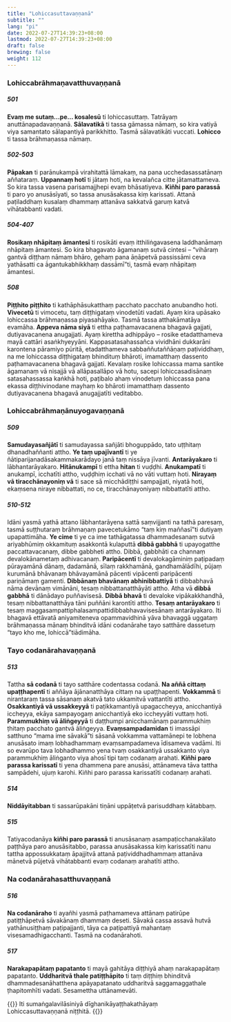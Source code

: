```yaml
---
title: "Lohiccasuttavaṇṇanā"
subtitle: ""
lang: "pi"
date: 2022-07-27T14:39:23+08:00
lastmod: 2022-07-27T14:39:23+08:00
draft: false
brewing: false
weight: 112
---
```


### Lohiccabrāhmaṇavatthuvaṇṇanā

##### 501

**Evaṃ me sutaṃ…pe… kosalesū** ti lohiccasuttaṃ. Tatrāyaṃ anuttānapadavaṇṇanā. **Sālavatikā** ti tassa gāmassa nāmaṃ, so kira vatiyā viya samantato sālapantiyā parikkhitto. Tasmā sālavatikāti vuccati. **Lohicco** ti tassa brāhmaṇassa nāmaṃ.

##### 502-503

**Pāpakan** ti parānukampā virahitattā lāmakaṃ, na pana ucchedasassatānaṃ aññataraṃ. **Uppannaṃ hotī** ti jātaṃ hoti, na kevalañca citte jātamattameva. So kira tassa vasena parisamajjhepi evaṃ bhāsatiyeva. **Kiñhi paro parassā** ti paro yo anusāsīyati, so tassa anusāsakassa kiṃ karissati. Attanā paṭiladdhaṃ kusalaṃ dhammaṃ attanāva sakkatvā garuṃ katvā vihātabbanti vadati.

##### 504-407

**Rosikaṃ nhāpitaṃ āmantesī** ti rosikāti evaṃ itthiliṅgavasena laddhanāmaṃ nhāpitaṃ āmantesi. So kira bhagavato āgamanaṃ sutvā cintesi – “vihāraṃ gantvā diṭṭhaṃ nāmaṃ bhāro, gehaṃ pana āṇāpetvā passissāmi ceva yathāsatti ca āgantukabhikkhaṃ dassāmī”ti, tasmā evaṃ nhāpitaṃ āmantesi.

##### 508

**Piṭṭhito piṭṭhito** ti kathāphāsukatthaṃ pacchato pacchato anubandho hoti. **Vivecetū** ti vimocetu, taṃ diṭṭhigataṃ vinodetūti vadati. Ayaṃ kira upāsako lohiccassa brāhmaṇassa piyasahāyako. Tasmā tassa atthakāmatāya evamāha. **Appeva nāma siyā** ti ettha paṭhamavacanena bhagavā gajjati, dutiyavacanena anugajjati. Ayaṃ kirettha adhippāyo – rosike etadatthameva mayā cattāri asaṅkhyeyyāni. Kappasatasahassañca vividhāni dukkarāni karontena pāramiyo pūritā, etadatthameva sabbaññutaññāṇaṃ paṭividdhaṃ, na me lohiccassa diṭṭhigataṃ bhindituṃ bhāroti, imamatthaṃ dassento paṭhamavacanena bhagavā gajjati. Kevalaṃ rosike lohiccassa mama santike āgamanaṃ vā nisajjā vā allāpasallāpo vā hotu, sacepi lohiccasadisānaṃ satasahassassa kaṅkhā hoti, paṭibalo ahaṃ vinodetuṃ lohiccassa pana ekassa diṭṭhivinodane mayhaṃ ko bhāroti imamatthaṃ dassento dutiyavacanena bhagavā anugajjatīti veditabbo.

### Lohiccabrāhmaṇānuyogavaṇṇanā

##### 509

**Samudayasañjātī** ti samudayassa sañjāti bhoguppādo, tato uṭṭhitaṃ dhanadhaññanti attho. **Ye taṃ upajīvantī** ti ye ñātiparijanadāsakammakarādayo janā taṃ nissāya jīvanti. **Antarāyakaro** ti lābhantarāyakaro. **Hitānukampī** ti ettha **hitan** ti vuḍḍhi. **Anukampatī** ti anukampī, icchatīti attho, vuḍḍhiṃ icchati vā no vāti vuttaṃ hoti. **Nirayaṃ vā tiracchānayoniṃ vā** ti sace sā micchādiṭṭhi sampajjati, niyatā hoti, ekaṃsena niraye nibbattati, no ce, tiracchānayoniyaṃ nibbattatīti attho.

##### 510-512

Idāni yasmā yathā attano lābhantarāyena sattā saṃvijjanti na tathā paresaṃ, tasmā suṭṭhutaraṃ brāhmaṇaṃ pavecetukāmo “taṃ kiṃ maññasī”ti dutiyaṃ upapattimāha. **Ye cime** ti ye ca ime tathāgatassa dhammadesanaṃ sutvā ariyabhūmiṃ okkamituṃ asakkontā kulaputtā **dibbā gabbhā** ti upayogatthe paccattavacanaṃ, dibbe gabbheti attho. Dibbā, gabbhāti ca channaṃ devalokānametaṃ adhivacanaṃ. **Paripācentī** ti devalokagāminiṃ paṭipadaṃ pūrayamānā dānaṃ, dadamānā, sīlaṃ rakkhamānā, gandhamālādīhi, pūjaṃ kurumānā bhāvanaṃ bhāvayamānā pācenti vipācenti paripācenti pariṇāmaṃ gamenti. **Dibbānaṃ bhavānaṃ abhinibbattiyā** ti dibbabhavā nāma devānaṃ vimānāni, tesaṃ nibbattanatthāyāti attho. Atha vā **dibbā gabbhā** ti dānādayo puññavisesā. **Dibbā bhavā** ti devaloke vipākakkhandhā, tesaṃ nibbattanatthāya tāni puññāni karontīti attho. **Tesaṃ antarāyakaro** ti tesaṃ maggasampattiphalasampattidibbabhavavisesānaṃ antarāyakaro. Iti bhagavā ettāvatā aniyamiteneva opammavidhinā yāva bhavaggā uggataṃ brāhmaṇassa mānaṃ bhinditvā idāni codanārahe tayo satthāre dassetuṃ “tayo kho me, lohiccā”tiādimāha.

### Tayo codanārahavaṇṇanā

##### 513

Tattha **sā codanā** ti tayo satthāre codentassa codanā. **Na aññā cittaṃ upaṭṭhapentī** ti aññāya ājānanatthāya cittaṃ na upaṭṭhapenti. **Vokkammā** ti nirantaraṃ tassa sāsanaṃ akatvā tato ukkamitvā vattantīti attho. **Osakkantiyā vā ussakkeyyā** ti paṭikkamantiyā upagaccheyya, anicchantiyā iccheyya, ekāya sampayogaṃ anicchantiyā eko iccheyyāti vuttaṃ hoti. **Parammukhiṃ vā āliṅgeyyā** ti daṭṭhumpi anicchamānaṃ parammukhiṃ ṭhitaṃ pacchato gantvā āliṅgeyya. **Evaṃsampadamidan** ti imassāpi satthuno “mama ime sāvakā”ti sāsanā vokkamma vattamānepi te lobhena anusāsato imaṃ lobhadhammaṃ evaṃsampadameva īdisameva vadāmi. Iti so evarūpo tava lobhadhammo yena tvaṃ osakkantiyā ussakkanto viya parammukhiṃ āliṅganto viya ahosī tipi taṃ codanaṃ arahati. **Kiñhi paro parassa karissatī** ti yena dhammena pare anusāsi, attānameva tāva tattha sampādehi, ujuṃ karohi. Kiñhi paro parassa karissatīti codanaṃ arahati.

##### 514

**Niddāyitabban** ti sassarūpakāni tiṇāni uppāṭetvā parisuddhaṃ kātabbaṃ.

##### 515

Tatiyacodanāya **kiñhi paro parassā** ti anusāsanaṃ asampaṭicchanakālato paṭṭhāya paro anusāsitabbo, parassa anusāsakassa kiṃ karissatīti nanu tattha appossukkataṃ āpajjitvā attanā paṭividdhadhammaṃ attanāva mānetvā pūjetvā vihātabbanti evaṃ codanaṃ arahatīti attho.

### Na codanārahasatthuvaṇṇanā

##### 516

**Na codanāraho** ti ayañhi yasmā paṭhamameva attānaṃ patirūpe patiṭṭhāpetvā sāvakānaṃ dhammaṃ deseti. Sāvakā cassa assavā hutvā yathānusiṭṭhaṃ paṭipajjanti, tāya ca paṭipattiyā mahantaṃ visesamadhigacchanti. Tasmā na codanārahoti.

##### 517

**Narakapapātaṃ papatanto** ti mayā gahitāya diṭṭhiyā ahaṃ narakapapātaṃ papatanto. **Uddharitvā thale patiṭṭhāpito** ti taṃ diṭṭhiṃ bhinditvā dhammadesanāhatthena apāyapatanato uddharitvā saggamaggathale ṭhapitomhīti vadati. Sesamettha uttānamevāti.

{{<eof>}}
    Iti sumaṅgalavilāsiniyā dīghanikāyaṭṭhakathāyaṃ<br>
    Lohiccasuttavaṇṇanā niṭṭhitā.
{{</eof>}}